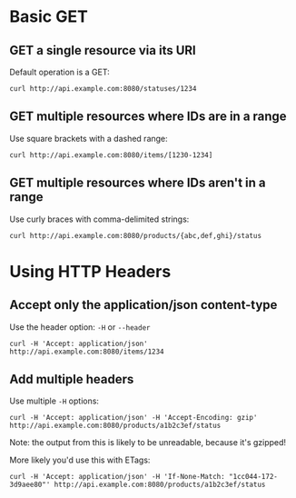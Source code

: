 # Basic GET

## GET a single resource via its URI

Default operation is a GET:

    curl http://api.example.com:8080/statuses/1234

## GET multiple resources where IDs are in a range

Use square brackets with a dashed range:

    curl http://api.example.com:8080/items/[1230-1234]

## GET multiple resources where IDs aren't in a range

Use curly braces with comma-delimited strings:

    curl http://api.example.com:8080/products/{abc,def,ghi}/status

# Using HTTP Headers

## Accept only the application/json content-type

Use the header option: `-H` or `--header`

    curl -H 'Accept: application/json' http://api.example.com:8080/items/1234

## Add multiple headers

Use multiple `-H` options:

    curl -H 'Accept: application/json' -H 'Accept-Encoding: gzip' http://api.example.com:8080/products/a1b2c3ef/status

Note: the output from this is likely to be unreadable, because it's gzipped!

More likely you'd use this with ETags:

    curl -H 'Accept: application/json' -H 'If-None-Match: "1cc044-172-3d9aee80"' http://api.example.com:8080/products/a1b2c3ef/status

